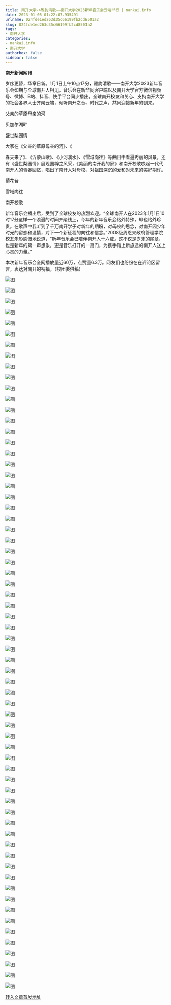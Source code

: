 ```yaml
---
title: 南开大学->雅韵清歌——南开大学2023新年音乐会云端举行 | nankai.info
date: 2023-01-05 01:22:07.935491
urlname: 024fde1ed263d35c66199fb2cd8501a2
slug: 024fde1ed263d35c66199fb2cd8501a2
tags: 
- 南开大学
categories:
- nankai.info
- 南开大学
authorbox: false
sidebar: false
---
```

**南开新闻网讯**

岁序更替，华章日新。1月1日上午10点17分，雅韵清歌——南开大学2023新年音乐会如期与全球南开人相见。音乐会在新华网客户端以及南开大学官方微信视频号、微博、B站、抖音、快手平台同步播出，全球南开校友和关心、支持南开大学的社会各界人士齐聚云端，倾听南开之音、时代之声，共同迎接新年的到来。

父亲的草原母亲的河

贝加尔湖畔

盛世梨园情

大家在《父亲的草原母亲的河》、《
<!--more-->
春天来了》、《沂蒙山歌》、《小河淌水》、《雪域向往》等曲目中看遍秀丽的风景，还有《盛世梨园情》展现国粹之风采，《美丽的南开我的家》和南开校歌唤起一代代南开人的青春回忆，唱出了南开人对母校、对祖国深沉的爱和对未来的美好期许。

菊花台

雪域向往

南开校歌

新年音乐会播出后，受到了全球校友的热烈欢迎。“全球南开人在2023年1月1日10时17分这样一个浪漫的时间齐聚线上，今年的新年音乐会格外特殊，却也格外珍贵。在歌声中我听到了千万南开学子对新年的期盼，对母校的思念，对南开园少年时光的留恋和温情，对下一个新征程的向往和信念。”2008级周恩来政府管理学院校友朱彤感慨地说道，“新年音乐会已陪伴南开人十六载。这不仅是岁末的尾章，也是新年的第一声想象，更是音乐打开的一扇门，为携手踏上新旅途的南开人送上心灵的力量。”

本次新年音乐会全网播放量近60万，点赞量6.3万。网友们也纷纷在在评论区留言，表达对南开的祝福。（校团委供稿）

![图](http://news.nankai.edu.cn/ywsd/system/2023/01/02/g)

![图](http://news.nankai.edu.cn/ywsd/system/2023/01/02/n)

![图](http://news.nankai.edu.cn/ywsd/system/2023/01/02/p)

![图](http://news.nankai.edu.cn/ywsd/system/2023/01/02/)

![图](http://news.nankai.edu.cn/ywsd/system/2023/01/02/0)

![图](http://news.nankai.edu.cn/ywsd/system/2023/01/02/1)

![图](http://news.nankai.edu.cn/ywsd/system/2023/01/02/0)

![图](http://news.nankai.edu.cn/ywsd/system/2023/01/02/6)

![图](http://news.nankai.edu.cn/ywsd/system/2023/01/02/d)

![图](http://news.nankai.edu.cn/ywsd/system/2023/01/02/8)

![图](http://news.nankai.edu.cn/ywsd/system/2023/01/02/f)

![图](http://news.nankai.edu.cn/ywsd/system/2023/01/02/0)

![图](http://news.nankai.edu.cn/ywsd/system/2023/01/02/_)

![图](http://news.nankai.edu.cn/ywsd/system/2023/01/02/8)

![图](http://news.nankai.edu.cn/ywsd/system/2023/01/02/5)

![图](http://news.nankai.edu.cn/ywsd/system/2023/01/02/4)

![图](http://news.nankai.edu.cn/ywsd/system/2023/01/02/9)

![图](http://news.nankai.edu.cn/ywsd/system/2023/01/02/4)

![图](http://news.nankai.edu.cn/ywsd/system/2023/01/02/0)

![图](http://news.nankai.edu.cn/ywsd/system/2023/01/02/0)

![图](http://news.nankai.edu.cn/ywsd/system/2023/01/02/0)

![图](http://news.nankai.edu.cn/ywsd/system/2023/01/02/3)

![图](http://news.nankai.edu.cn/ywsd/system/2023/01/02/0)

![图](http://news.nankai.edu.cn/ywsd/system/2023/01/02/0)

![图](http://news.nankai.edu.cn/)

![图](http://news.nankai.edu.cn/ywsd/system/2023/01/02/4)

![图](http://news.nankai.edu.cn/ywsd/system/2023/01/02/9)

![图](http://news.nankai.edu.cn/ywsd/system/2023/01/02/4)

![图](http://news.nankai.edu.cn/)

![图](http://news.nankai.edu.cn/ywsd/system/2023/01/02/0)

![图](http://news.nankai.edu.cn/ywsd/system/2023/01/02/0)

![图](http://news.nankai.edu.cn/ywsd/system/2023/01/02/0)

![图](http://news.nankai.edu.cn/)

![图](http://news.nankai.edu.cn/ywsd/system/2023/01/02/3)

![图](http://news.nankai.edu.cn/ywsd/system/2023/01/02/0)

![图](http://news.nankai.edu.cn/ywsd/system/2023/01/02/0)

![图](http://news.nankai.edu.cn/)

![图](http://news.nankai.edu.cn/ywsd/system/2023/01/02/c)

![图](http://news.nankai.edu.cn/ywsd/system/2023/01/02/i)

![图](http://news.nankai.edu.cn/ywsd/system/2023/01/02/p)

![图](http://news.nankai.edu.cn/)

![图](http://news.nankai.edu.cn/ywsd/system/2023/01/02/n)

![图](http://news.nankai.edu.cn/ywsd/system/2023/01/02/c)

![图](http://news.nankai.edu.cn/ywsd/system/2023/01/02/)

![图](http://news.nankai.edu.cn/ywsd/system/2023/01/02/u)

![图](http://news.nankai.edu.cn/ywsd/system/2023/01/02/d)

![图](http://news.nankai.edu.cn/ywsd/system/2023/01/02/e)

![图](http://news.nankai.edu.cn/ywsd/system/2023/01/02/)

![图](http://news.nankai.edu.cn/ywsd/system/2023/01/02/i)

![图](http://news.nankai.edu.cn/ywsd/system/2023/01/02/a)

![图](http://news.nankai.edu.cn/ywsd/system/2023/01/02/k)

![图](http://news.nankai.edu.cn/ywsd/system/2023/01/02/n)

![图](http://news.nankai.edu.cn/ywsd/system/2023/01/02/a)

![图](http://news.nankai.edu.cn/ywsd/system/2023/01/02/n)

![图](http://news.nankai.edu.cn/ywsd/system/2023/01/02/)

![图](http://news.nankai.edu.cn/ywsd/system/2023/01/02/s)

![图](http://news.nankai.edu.cn/ywsd/system/2023/01/02/w)

![图](http://news.nankai.edu.cn/ywsd/system/2023/01/02/e)

![图](http://news.nankai.edu.cn/ywsd/system/2023/01/02/n)

![图](http://news.nankai.edu.cn/)

![图](http://news.nankai.edu.cn/)

![图](http://news.nankai.edu.cn/ywsd/system/2023/01/02/:)

![图](http://news.nankai.edu.cn/ywsd/system/2023/01/02/p)

![图](http://news.nankai.edu.cn/ywsd/system/2023/01/02/t)

![图](http://news.nankai.edu.cn/ywsd/system/2023/01/02/t)

![图](http://news.nankai.edu.cn/ywsd/system/2023/01/02/h)

[转入文章首发地址](http://news.nankai.edu.cn/ywsd/system/2023/01/02/030054177.shtml)